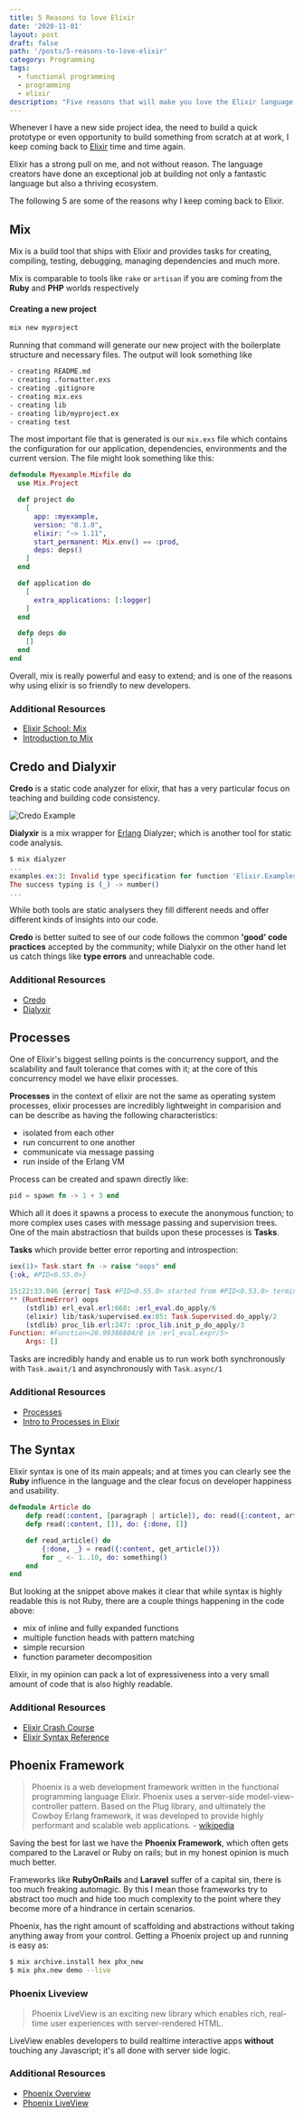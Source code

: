 ```yaml
---
title: 5 Reasons to love Elixir
date: '2020-11-01'
layout: post
draft: false
path: '/posts/5-reasons-to-love-elixir'
category: Programming
tags:
  - functional programming
  - programming
  - elixir
description: "Five reasons that will make you love the Elixir language and stack if you don't already"
---
```


<!--Five reasons that will make you love the Elixir language and stack if you don&#x27;t already-->

Whenever I have a new side project idea, the need to build a quick prototype or even opportunity to build something from scratch at at work, I keep coming back to [Elixir](https://publish.obsidian.md/allanmacgregor/Programming+Languages/Elixir/Elixir) time and time again.

Elixir has a strong pull on me, and not without reason. The language creators have done an exceptional job at building not only a fantastic language but also a thriving ecosystem.

The following 5 are some of the reasons why I keep coming back to Elixir.

## Mix

Mix is a build tool that ships with Elixir and provides tasks for creating, compiling, testing, debugging, managing dependencies and much more.

Mix is comparable to tools like `rake` or `artisan` if you are coming from the **Ruby** and **PHP** worlds respectively

#### Creating a new project

```bash
mix new myproject
```

Running that command will generate our new project with the boilerplate structure and necessary files. The output will look something like

```bash
- creating README.md
- creating .formatter.exs
- creating .gitignore
- creating mix.exs
- creating lib
- creating lib/myproject.ex
- creating test
```

The most important file that is generated is our `mix.exs` file which contains the configuration for our application, dependencies, environments and the current version. The file might look something like this:

```elixir
defmodule Myexample.Mixfile do
  use Mix.Project

  def project do
    [
      app: :myexample,
      version: "0.1.0",
      elixir: "~> 1.11",
      start_permanent: Mix.env() == :prod,
      deps: deps()
    ]
  end

  def application do
    [
      extra_applications: [:logger]
    ]
  end

  defp deps do
    []
  end
end
```

Overall, mix is really powerful and easy to extend; and is one of the reasons why using elixir is so friendly to new developers.

### Additional Resources

- [Elixir School: Mix](https://elixirschool.com/en/lessons/basics/mix/)
- [Introduction to Mix](https://elixir-lang.org/getting-started/mix-otp/introduction-to-mix.html)

## Credo and Dialyxir

**Credo** is a static code analyzer for elixir, that has a very particular focus on teaching and building code consistency.

![Credo Example](./credo-example.png)

**Dialyxir** is a mix wrapper for [Erlang](https://publish.obsidian.md/allanmacgregor/Programming+Languages/Erlang/Erlang) Dialyzer; which is another tool for static code analysis.

```elixir
$ mix dialyzer
...
examples.ex:3: Invalid type specification for function 'Elixir.Examples':sum_times/1.
The success typing is (_) -> number()
...
```

While both tools are static analysers they fill different needs and offer different kinds of insights into our code.

**Credo** is better suited to see of our code follows the common **'good' code practices** accepted by the community; while Dialyxir on the other hand let us catch things like **type errors** and unreachable code.

### Additional Resources

- [Credo](https://github.com/rrrene/credo)
- [Dialyxir](https://github.com/jeremyjh/dialyxir)

## Processes

One of Elixir's biggest selling points is the concurrency support, and the scalability and fault tolerance that comes with it; at the core of this concurrency model we have elixir processes.

**Processes** in the context of elixir are not the same as operating system processes, elixir processes are incredibly lightweight in comparision and can be describe as having the following characteristics:

- isolated from each other
- run concurrent to one another
- communicate via message passing
- run inside of the Erlang VM

Process can be created and spawn directly like:

```elixir
pid = spawn fn -> 1 + 3 end
```

Which all it does it spawns a process to execute the anonymous function; to more complex uses cases with message passing and supervision trees. One of the main abstractiosn that builds upon these processes is **Tasks**.

**Tasks** which provide better error reporting and introspection:

```elixir
iex(1)> Task.start fn -> raise "oops" end
{:ok, #PID<0.55.0>}

15:22:33.046 [error] Task #PID<0.55.0> started from #PID<0.53.0> terminating
** (RuntimeError) oops
    (stdlib) erl_eval.erl:668: :erl_eval.do_apply/6
    (elixir) lib/task/supervised.ex:85: Task.Supervised.do_apply/2
    (stdlib) proc_lib.erl:247: :proc_lib.init_p_do_apply/3
Function: #Function<20.99386804/0 in :erl_eval.expr/5>
    Args: []
```

Tasks are incredibly handy and enable us to run work both synchronously with `Task.await/1` and asynchronously with `Task.async/1`

### Additional Resources

- [Processes](https://elixir-lang.org/getting-started/processes.html)
- [Intro to Processes in Elixir](https://teamgaslight.com/blog/intro-to-processes-in-elixir)

## The Syntax

Elixir syntax is one of its main appeals; and at times you can clearly see the **Ruby** influence in the language and the clear focus on developer happiness and usability.

```elixir
defmodule Article do
    defp read(:content, [paragraph | article]), do: read({:content, article})
    defp read(:content, []), do: {:done, []}

    def read_article() do
        {:done, _} = read({:content, get_article()})
        for _ <- 1..10, do: something()
    end
end
```

But looking at the snippet above makes it clear that while syntax is highly readable this is not Ruby, there are a couple things happening in the code above:

- mix of inline and fully expanded functions
- multiple function heads with pattern matching
- simple recursion
- function parameter decomposition

Elixir, in my opinion can pack a lot of expressiveness into a very small amount of code that is also highly readable.

### Additional Resources

- [Elixir Crash Course](https://elixir-lang.org/crash-course.html)
- [Elixir Syntax Reference](https://hexdocs.pm/elixir/syntax-reference.html)

## Phoenix Framework

> Phoenix is a web development framework written in the functional programming language Elixir. Phoenix uses a server-side model-view-controller pattern. Based on the Plug library, and ultimately the Cowboy Erlang framework, it was developed to provide highly performant and scalable web applications. - [wikipedia](<https://en.wikipedia.org/wiki/Phoenix_(web_framework)>)

Saving the best for last we have the **Phoenix Framework**, which often gets compared to the Laravel or Ruby on rails; but in my honest opinion is much much better.

Frameworks like **RubyOnRails** and **Laravel** suffer of a capital sin, there is too much freaking automagic. By this I mean those frameworks try to abstract too much and hide too much complexity to the point where they become more of a hindrance in certain scenarios.

Phoenix, has the right amount of scaffolding and abstractions without taking anything away from your control. Getting a Phoenix project up and running is easy as:

```bash
$ mix archive.install hex phx_new
$ mix phx.new demo --live
```

### Phoenix Liveview

> Phoenix LiveView is an exciting new library which enables rich, real-time user experiences with server-rendered HTML.

LiveView enables developers to build realtime interactive apps **without** touching any Javascript; it's all done with server side logic.

### Additional Resources

- [Phoenix Overview](https://hexdocs.pm/phoenix/overview.html)
- [Phoenix LiveView](https://hexdocs.pm/phoenix_live_view/Phoenix.LiveView.html)
